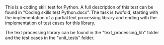 This is a coding skill test for Python. A full description of this test can be found in "Coding skills test Python.docx". The task is twofold, starting with the implementation of a partial text processing library and ending with the implementation of test cases for this library.

The text processing library can be found in the "text_processing_lib" folder and the test cases in the "unit_tests" folder.